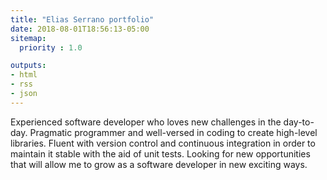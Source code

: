 ```yaml
---
title: "Elias Serrano portfolio"
date: 2018-08-01T18:56:13-05:00
sitemap:
  priority : 1.0

outputs:
- html
- rss
- json
---
```

<p>Experienced software developer who loves new challenges in the day-to-day. Pragmatic programmer and well-versed in coding to create high-level libraries. Fluent with version control and continuous integration in order to maintain it stable with the aid of unit tests. Looking for new opportunities that will allow me to grow as a software developer in new exciting ways.</p>
